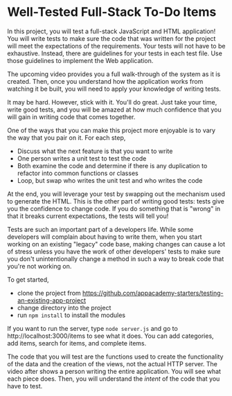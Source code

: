 # Well-Tested Full-Stack To-Do Items

In this project, you will test a full-stack JavaScript and HTML application! You
will write tests to make sure the code that was written for the project will
meet the expectations of the requirements. Your tests will not have to be
exhaustive. Instead, there are guidelines for your tests in each test file. Use
those guidelines to implement the Web application.

The upcoming video provides you a full walk-through of the system as it is
created. Then, once you understand how the application works from watching it
be built, you will need to apply your knowledge of writing tests.

It may be hard. However, stick with it. You'll do great. Just take your time,
write good tests, and you will be amazed at how much confidence that you will
gain in writing code that comes together.

One of the ways that you can make this project more enjoyable is to vary the
way that you pair on it. For each step,

- Discuss what the next feature is that you want to write
- One person writes a unit test to test the code
- Both examine the code and determine if there is any duplication to refactor
  into common functions or classes
- Loop, but swap who writes the unit test and who writes the code

At the end, you will leverage your test by swapping out the mechanism used to
generate the HTML. This is the other part of writing good tests: tests give you
the confidence to change code. If you do something that is "wrong" in that it
breaks current expectations, the tests will tell you!

Tests are such an important part of a developers life. While some developers
will complain about having to write them, when you start working on an existing
"legacy" code base, making changes can cause a lot of stress unless you have the
work of other developers' tests to make sure you don't unintentionally change a
method in such a way to break code that you're not working on.

To get started,

- clone the project from
  https://github.com/appacademy-starters/testing-an-existing-app-project
- change directory into the project
- run `npm install` to install the modules

If you want to run the server, type `node server.js` and go to
http://localhost:3000/items to see what it does. You can add categories, add
items, search for items, and complete items.

The code that you will test are the functions used to create the functionality
of the data and the creation of the views, not the actual HTTP server. The
video after shows a person writing the entire application. You will see what
each piece does. Then, you will understand the _intent_ of the code that you
have to test.
